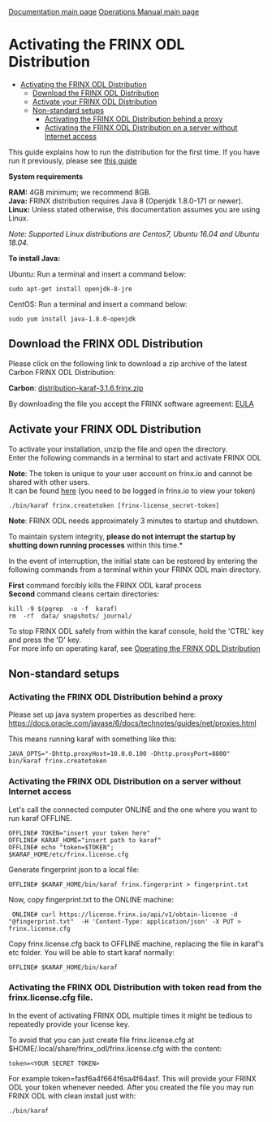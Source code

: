 [Documentation main page](https://frinxio.github.io/Frinx-docs/)
[Operations Manual main page](https://frinxio.github.io/Frinx-docs/FRINX_ODL_Distribution/Carbon/operations_manual.html)
# Activating the FRINX ODL Distribution
<!-- TOC -->

- [Activating the FRINX ODL Distribution](#activating-the-frinx-odl-distribution)
    - [Download the FRINX ODL Distribution](#download-the-frinx-odl-distribution)
    - [Activate your FRINX ODL Distribution](#activate-your-frinx-odl-distribution)
    - [Non-standard setups](#non-standard-setups)
        - [Activating the FRINX ODL Distribution behind a proxy](#activating-the-frinx-odl-distribution-behind-a-proxy)
        - [Activating the FRINX ODL Distribution on a server without Internet access](#activating-the-frinx-odl-distribution-on-a-server-without-internet-access)

<!-- /TOC -->
This guide explains how to run the distribution for the first time. If you have run it previously, please see [this guide](running-frinx-odl-after-activation.md)

**System requirements**  

**RAM:** 4GB minimum; we recommend 8GB.  
**Java:** FRINX distribution requires Java 8 (Openjdk 1.8.0-171 or newer).  
**Linux:** Unless stated otherwise, this documentation assumes you are using Linux.  

_Note: Supported  Linux distributions are Centos7, Ubuntu 16.04 and Ubuntu 18.04._  

**To install Java:**

Ubuntu: Run a terminal and insert a command below:

    sudo apt-get install openjdk-8-jre

CentOS: Run a terminal and insert a command below:

    sudo yum install java-1.8.0-openjdk

## Download the FRINX ODL Distribution  

Please click on the following link to download a zip archive of the latest Carbon FRINX ODL Distribution:

**Carbon**: [distribution-karaf-3.1.6.frinx.zip](https://license.frinx.io/download/distribution-karaf-3.1.6.frinx.zip)

By downloading the file you accept the FRINX software agreement: [EULA](7793505-v7-Frinx-ODL-Distribution-Software-End-User-License-Agreement.pdf)

## Activate your FRINX ODL Distribution  

To activate your installation, unzip the file and open the directory.  
Enter the following commands in a terminal to start and activate FRINX ODL  

**Note**: The token is unique to your user account on frinx.io and cannot be shared with other users.  
It can be found [here](https://frinx.io/my-licenses-information) (you need to be logged in frinx.io to view your token)

    ./bin/karaf frinx.createtoken [frinx-license_secret-token]

**Note**: FRINX ODL needs approximately 3 minutes to startup and shutdown.  

To maintain system integrity, **please do not interrupt the startup by shutting down running processes** within this time.*  

In the event of interruption, the initial state can be restored by entering the following commands from a terminal within your FRINX ODL main directory.  

**First** command forcibly kills the FRINX ODL karaf process  
**Second** command cleans certain directories:

```
kill -9 $(pgrep  -o -f  karaf)
rm  -rf  data/ snapshots/ journal/
```

To stop FRINX ODL safely from within the karaf console, hold the 'CTRL' key and press the 'D' key.  
For more info on operating karaf, see [Operating the FRINX ODL Distribution](running-frinx-odl-after-activation)

## Non-standard setups

### Activating the FRINX ODL Distribution behind a proxy  
Please set up java system properties as described here: <https://docs.oracle.com/javase/6/docs/technotes/guides/net/proxies.html>

This means running karaf with something like this:

    JAVA_OPTS="-Dhttp.proxyHost=10.0.0.100 -Dhttp.proxyPort=8800" bin/karaf frinx.createtoken


### Activating the FRINX ODL Distribution on a server without Internet access  
Let's call the connected computer ONLINE and the one where you want to run karaf OFFLINE.

    OFFLINE# TOKEN="insert your token here"
    OFFLINE# KARAF_HOME="insert path to karaf"
    OFFLINE# echo "token=$TOKEN";
    $KARAF_HOME/etc/frinx.license.cfg


Generate fingerprint json to a local file:

    OFFLINE# $KARAF_HOME/bin/karaf frinx.fingerprint > fingerprint.txt


Now, copy fingerprint.txt to the ONLINE machine:

     ONLINE# curl https://license.frinx.io/api/v1/obtain-license -d "@fingerprint.txt"  -H 'Content-Type: application/json' -X PUT > frinx.license.cfg


Copy frinx.license.cfg back to OFFLINE machine, replacing the file in karaf's etc folder. You will be able to start karaf normally:

    OFFLINE# $KARAF_HOME/bin/karaf

### Activating the FRINX ODL Distribution with token read from the frinx.license.cfg file.
In the event of activating FRINX ODL multiple times it might be tedious to repeatedly provide your license key.  

To avoid that you can just create file frinx.license.cfg at $HOME/.local/share/frinx_odl/frinx.license.cfg with the content:

    token=<YOUR SECRET TOKEN>

For example token=fasf6a4f664f6sa4f64asf. This will provide your FRINX ODL your token whenever needed. After you created the file you may run FRINX ODL with clean install just with:

    ./bin/karaf
